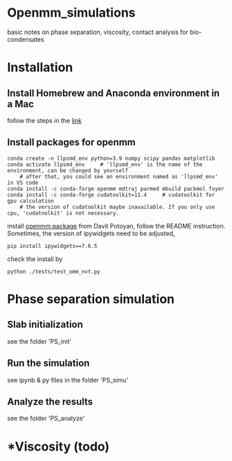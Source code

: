 # Openmm_simulations
basic notes on phase separation, viscosity, contact analysis for bio-condensates

# Installation
## Install Homebrew and Anaconda environment in a Mac
follow the steps in the [link](https://gist.github.com/ryanorsinger/7d89ad58901b5590ec3e1f23d7b9f887)
## Install packages for openmm
```
conda create -n llpsmd_env python=3.9 numpy scipy pandas matplotlib
conda activate llpsmd_env     # 'llpsmd_env' is the name of the environment, can be changed by yourself
    # after that, you could see an environment named as 'llpsmd_env' in VS code
conda install -c conda-forge openmm mdtraj parmed mbuild packmol foyer
conda install -c conda-forge cudatoolkit=11.4     # cudatoolkit for gpu calculation
    # the version of cudatoolkit maybe inavailable. If you only use cpu, 'cudatoolkit' is not necessary.
```
install [openmm package](https://github.com/PotoyanGroup/llpsmd) from Davit Potoyan, follow the README instruction.
Sometimes, the version of ipywidgets need to be adjusted,
```
pip install ipywidgets==7.6.5  
```
check the install by
```
python ./tests/test_omm_nvt.py
```

# Phase separation simulation

## Slab initialization
see the folder 'PS_init'

## Run the simulation
see ipynb & py files in the folder 'PS_simu'

## Analyze the results
see the folder 'PS_analyze'

# *Viscosity (todo)


